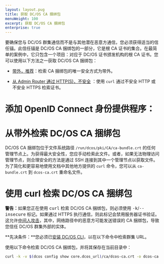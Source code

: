 ```yaml
---
layout: layout.pug
title: 获取 DC/OS CA 捆绑包
menuWeight: 100
excerpt: 获取 DC/OS CA 捆绑包
enterprise: true
---
```




要确保您与 DC/OS 群集通信而不是与其他潜在恶意方通信，您必须获得适当的信任锚。此信任锚是 DC/OS CA 捆绑包的一部分，它是根 CA 证书的集合。在最简单的案例中，它只包含一个项目：对应于 DC/OS 证书颁发机构的根 CA 证书。您可以使用以下方法之一获取 DC/OS CA 捆绑包：

- [带外，推荐](#oob)：检索 CA 捆绑包的唯一安全方式为带外。

- [从 Admin Router 通过 HTTP(S)，不安全](#curl) ：使用 `curl` 通过不安全 HTTP 或不安全 HTTPS 检索证书。

# 添加 OpenID Connect 身份提供程序：

# <a name="oob"></a>从带外检索 DC/OS CA 捆绑包

DC/OS CA 捆绑包位于文件系统路径 `/run/dcos/pki/CA/ca-bundle.crt` 的任何管理节点上。为获得最大安全性，您应手动检索此文件。或者，如果无法物理访问管理节点，则合理安全的方法是通过 SSH 连接到其中一个管理节点以获取文件。为了简化和更容易地使用文档中其他地方提供的 `curl` 命令，您可以从 `ca-bundle.crt` 到 `dcos-ca.crt` 重命名文件。

# <a name="curl"></a>使用 curl 检索 DC/OS CA 捆绑包

<p class="message--important"><strong>警告：</strong>如果您正在使用 <tt>curl</tt> 检索 DC/OS CA 捆绑包，则必须使用 <tt>-k</tt>/<tt>--insecure</tt> 标记。如果通过 HTTPS 执行通信，则此标记会禁用服务器证书验证。这允许<a href="https://en.wikipedia.org/wiki/Man-in-the-middle_attack">中间人攻击</a>，其中，网络路径中的恶意方可能发送错误的 CA 捆绑包，导致您信任 DC/OS 群集外部的实体。</p>


**先决条件：**您必须已[安装 DC/OS CLI](/cn/1.11/cli/install/)，以在以下命令中检索群集 URL。

使用以下命令检索 DC/OS CA 捆绑包，并将其保存在当前目录中：

```bash
curl -k -v $(dcos config show core.dcos_url)/ca/dcos-ca.crt -o dcos-ca.crt
```
